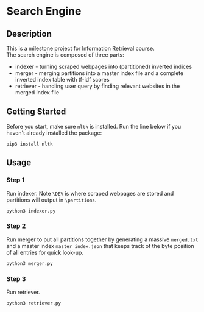 # Search Engine
## Description
This is a milestone project for Information Retrieval course.<br>
The search engine is composed of three parts:
* indexer - turning scraped webpages into (partitioned) inverted indices
* merger - merging partitions into a master index file and a complete inverted index table with tf-idf scores
* retriever - handling user query by finding relevant websites in the merged index file
## Getting Started
Before you start, make sure `nltk` is installed.
Run the line below if you haven't already installed the package:
```
pip3 install nltk
```
## Usage
### Step 1
Run indexer. Note `\DEV` is where scraped webpages are stored and partitions will output in `\partitions`.
```
python3 indexer.py
```
### Step 2
Run merger to put all partitions together by generating a massive `merged.txt` and a master index `master_index.json` that keeps track of the byte position of all entries for quick look-up.
```
python3 merger.py
```
### Step 3
Run retriever.
```
python3 retriever.py
```
